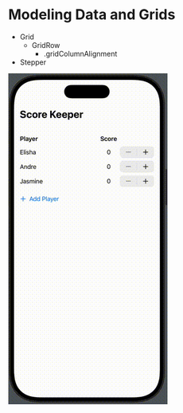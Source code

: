 # Modeling Data and Grids
- Grid
  - GridRow
    - .gridColumnAlignment  
- Stepper

![Demo](README_assets/output.gif)
